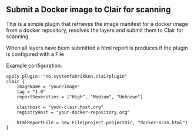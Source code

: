 Submit a Docker image to Clair for scanning
--

This is a simple plugin that retrieves the image manifest for a docker image from a
docker repository, resolves the layers and submit them to Clair for scanning. 

When all layers have been submitted a html report is produces if the plugin is configured
with a File

Example configuration: 

```
apply plugin: "no.systemfabrikken.clairplugin"
clair {
    imageName = "your/image"
    tag = "1.0"
    reportSeverities = ["High", "Medium", "Unknown"]

    clairHost = "your-clair.host.org"
    registryHost = "your-docker-repository.org"

    htmlReportFile = new File(project.projectDir, "docker-scan.html")
}
```